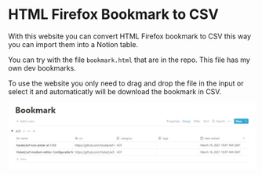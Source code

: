 # HTML Firefox Bookmark to CSV

With this website you can convert HTML Firefox bookmark to CSV this way you
can import them into a Notion table.

You can try with the file `bookmark.html` that are in the repo. This file
has my own dev bookmarks.

To use the website you only need to drag and drop the file in the input or select it and automaticatly will be download the bookmark in CSV.

![Notion example](./img/notion.jpg 'Notion')
